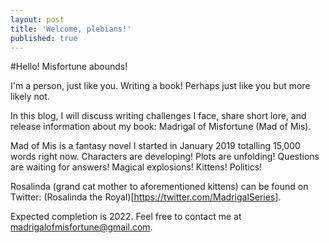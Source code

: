 ```yaml
---
layout: post
title: 'Welcome, plebians!'
published: true
---
```


#Hello! Misfortune abounds!

I'm a person, just like you. Writing a book! Perhaps just like you but more likely not. 

In this blog, I will discuss writing challenges I face, share short lore, and release information about my book: Madrigal of Misfortune (Mad of Mis).

Mad of Mis is a fantasy novel I started in January 2019 totalling 15,000 words right now. Characters are developing! Plots are unfolding! Questions are waiting for answers! Magical explosions! Kittens! Politics!

Rosalinda (grand cat mother to aforementioned kittens) can be found on Twitter: (Rosalinda the Royal)[https://twitter.com/MadrigalSeries].

Expected completion is 2022. Feel free to contact me at madrigalofmisfortune@gmail.com.

